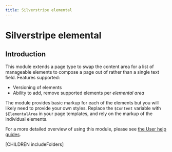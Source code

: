 ```yaml
---
title: Silverstripe elemental
---
```


# Silverstripe elemental

## Introduction

This module extends a page type to swap the content area for a list of manageable elements to compose a page out
of rather than a single text field. Features supported:

- Versioning of elements
- Ability to add, remove supported elements per *elemental area*

The module provides basic markup for each of the elements but you will likely need to provide your own styles. Replace
the `$Content` variable with `$ElementalArea` in your page templates, and rely on the markup of the individual elements.

For a more detailed overview of using this module, please see [the User help guides](docs/en/userguide/index.md).

[CHILDREN includeFolders]
